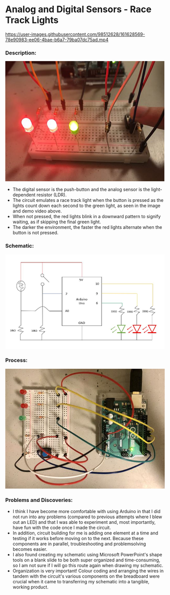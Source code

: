 # Analog and Digital Sensors - Race Track Lights

https://user-images.githubusercontent.com/98512628/161628569-78e90983-ee06-4bae-b6a7-79ba07dc75ad.mp4

### Description:

![button](https://github.com/l-mccarthy/IntroToIM/blob/main/April5/Media/button_pushed.JPG)

* The digital sensor is the push-button and the analog sensor is the light-dependent resistor (LDR).
* The circuit emulates a race track light when the button is pressed as the lights count down each second to the green light, as seen in the image and demo video above.
* When not pressed, the red lights blink in a downward pattern to signify waiting, as if skipping the final green light.
* The darker the environment, the faster the red lights alternate when the button is not pressed.

### Schematic:

![schematic](https://github.com/l-mccarthy/IntroToIM/blob/main/April5/Media/schematic.JPG)

### Process:

![circuit](https://github.com/l-mccarthy/IntroToIM/blob/main/April5/Media/circuit.jpg)

### Problems and Discoveries:

* I think I have become more comfortable with using Arduino in that I did not run into any problems (compared to previous attempts where I blew out an LED) and that I was able to experiment and, most importantly, have fun with the code once I made the circuit.
* In addition, circuit building for me is adding one element at a time and testing if it works before moving on to the next. Because these components are in parallel, troubleshooting and problemsolving becomes easier.
* I also found creating my schematic using Microsoft PowerPoint's shape tools on a blank slide to be both super organized and time-consuming, so I am not sure if I will go this route again when drawing my schematic. 
* Organization is very important! Colour coding and arranging the wires in tandem with the circuit's various components on the breadboard were crucial when it came to transferring my schematic into a tangible, working product.
